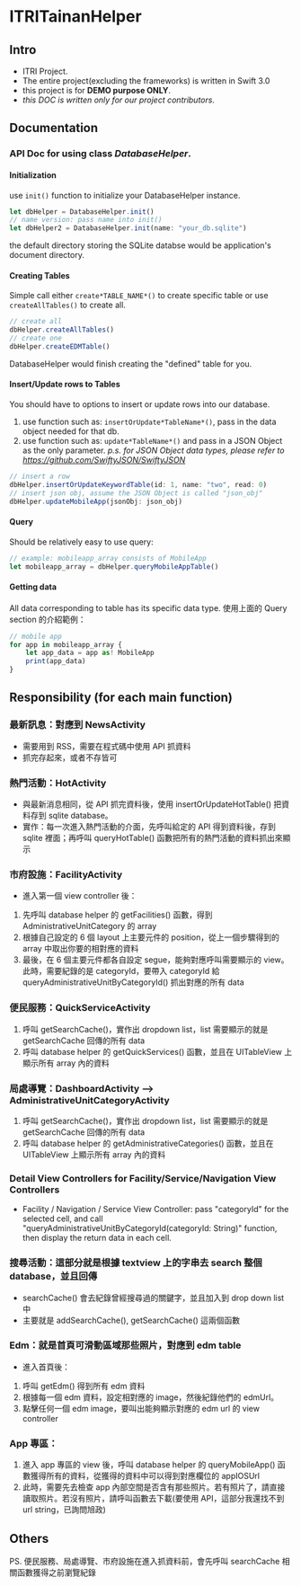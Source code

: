 # ITRITainanHelper 

## Intro
* ITRI Project.
* The entire project(excluding the frameworks) is written in Swift 3.0
* this project is for **DEMO purpose ONLY**.
* *this DOC is written only for our project contributors.*

## Documentation

### API Doc for using class *DatabaseHelper*.
#### Initialization
use `init()` function to initialize your DatabaseHelper instance.
```jsx
let dbHelper = DatabaseHelper.init()
// name version: pass name into init()
let dbHelper2 = DatabaseHelper.init(name: "your_db.sqlite")
```
the default directory storing the SQLite databse would be application's document directory.

#### Creating Tables
Simple call either `create*TABLE_NAME*()` to create specific table or use `createAllTables()` to create all.
```jsx
// create all
dbHelper.createAllTables()
// create one
dbHelper.createEDMTable()
```
DatabaseHelper would finish creating the "defined" table for you.

#### Insert/Update rows to Tables
You should have to options to insert or update rows into our database.
1. use function such as: `insertOrUpdate*TableName*()`, pass in the data object needed for that db.
2. use function such as: `update*TableName*()` and pass in a JSON Object as the only parameter.
*p.s. for JSON Object data types, please refer to https://github.com/SwiftyJSON/SwiftyJSON*
```jsx
// insert a row
dbHelper.insertOrUpdateKeywordTable(id: 1, name: "two", read: 0)
// insert json obj, assume the JSON Object is called "json_obj"
dbHelper.updateMobileApp(jsonObj: json_obj)
```

#### Query
Should be relatively easy to use query:
```jsx
// example: mobileapp_array consists of MobileApp
let mobileapp_array = dbHelper.queryMobileAppTable()
```

#### Getting data
All data corresponding to table has its specific data type.
使用上面的 Query section 的介紹範例：
```jsx
// mobile app
for app in mobileapp_array {
	let app_data = app as! MobileApp
	print(app_data)
}
```

## Responsibility (for each main function)
### 最新訊息：對應到 NewsActivity
* 需要用到 RSS，需要在程式碼中使用 API 抓資料
* 抓完存起來，或者不存皆可
 
### 熱門活動：HotActivity
* 與最新消息相同，從 API 抓完資料後，使用 insertOrUpdateHotTable() 把資料存到 sqlite database。
* 實作：每一次進入熱門活動的介面，先呼叫給定的 API 得到資料後，存到 sqlite 裡面；再呼叫 queryHotTable() 函數把所有的熱門活動的資料抓出來顯示
 
### 市府設施：FacilityActivity
* 進入第一個 view controller 後：
1. 先呼叫 database helper 的 getFacilities() 函數，得到 AdministrativeUnitCategory 的 array
2. 根據自己設定的 6 個 layout 上主要元件的 position，從上一個步驟得到的 array 中取出你要的相對應的資料
3. 最後，在 6 個主要元件都各自設定 segue，能夠對應呼叫需要顯示的 view。此時，需要紀錄的是 categoryId，要帶入 categoryId 給 queryAdministrativeUnitByCategoryId() 抓出對應的所有 data
 
### 便民服務：QuickServiceActivity 
1. 呼叫 getSearchCache()，實作出 dropdown list，list 需要顯示的就是 getSearchCache 回傳的所有 data
2. 呼叫 database helper 的 getQuickServices() 函數，並且在 UITableView 上顯示所有 array 內的資料
 
### 局處導覽：DashboardActivity --> AdministrativeUnitCategoryActivity
1. 呼叫 getSearchCache()，實作出 dropdown list，list 需要顯示的就是 getSearchCache 回傳的所有 data
2. 呼叫 database helper 的 getAdministrativeCategories() 函數，並且在 UITableView 上顯示所有 array 內的資料
 
### Detail View Controllers for Facility/Service/Navigation View Controllers
* Facility / Navigation / Service View Controller: pass "categoryId" for the selected cell, and call "queryAdministrativeUnitByCategoryId(categoryId: String)" function, then display the return data in each cell.

 
### 搜尋活動：這部分就是根據 textview 上的字串去 search 整個 database，並且回傳
* searchCache() 會去紀錄曾經搜尋過的關鍵字，並且加入到 drop down list 中
* 主要就是 addSearchCache(), getSearchCache() 這兩個函數
 
### Edm：就是首頁可滑動區域那些照片，對應到 edm table
* 進入首頁後：
1. 呼叫 getEdm() 得到所有 edm 資料
2. 根據每一個 edm 資料，設定相對應的 image，然後紀錄他們的 edmUrl。
3. 點擊任何一個 edm image，要叫出能夠顯示對應的 edm url 的 view controller
 
### App 專區：
1. 進入 app 專區的 view 後，呼叫 database helper 的 queryMobileApp() 函數獲得所有的資料，從獲得的資料中可以得到對應欄位的 appIOSUrl
2. 此時，需要先去檢查 app 內部空間是否含有那些照片。若有照片了，請直接讀取照片。若沒有照片，請呼叫函數去下載(要使用 API，這部分我還找不到 url string，已詢問旭政)
 
## Others
PS. 便民服務、局處導覽、市府設施在進入抓資料前，會先呼叫 searchCache 相關函數獲得之前瀏覽紀錄
